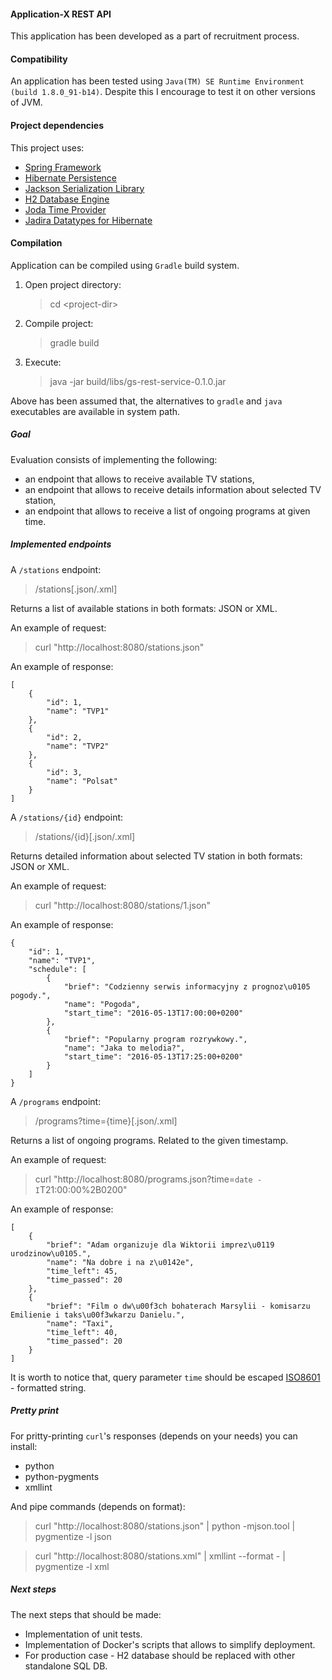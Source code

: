 #### Application-X REST API

This application has been developed as a part of recruitment process.

#### Compatibility

An application has been tested using `Java(TM) SE Runtime Environment (build 1.8.0_91-b14)`.
Despite this I encourage to test it on other versions of JVM.

#### Project dependencies

This project uses:

- [Spring Framework](https://projects.spring.io/spring-framework/)
- [Hibernate Persistence](http://hibernate.org/)
- [Jackson Serialization Library](https://github.com/FasterXML/jackson)
- [H2 Database Engine](http://www.h2database.com/html/main.html)
- [Joda Time Provider](http://www.joda.org/joda-time/)
- [Jadira Datatypes for Hibernate](http://jadira.sourceforge.net/)

#### Compilation

Application can be compiled using `Gradle` build system. 

1. Open project directory:

    > cd \<project-dir\>

2. Compile project:

    > gradle build

3. Execute:

    > java -jar build/libs/gs-rest-service-0.1.0.jar

Above has been assumed that, the alternatives to `gradle` and `java` executables are
available in system path.

##### Goal

Evaluation consists of implementing the following:

- an endpoint that allows to receive available TV stations,
- an endpoint that allows to receive details information about selected TV station,
- an endpoint that allows to receive a list of ongoing programs at given time.

##### Implemented endpoints

A `/stations` endpoint:

> /stations[.json/.xml]

Returns a list of available stations in both formats: JSON or XML.

An example of request:

> curl "http://localhost:8080/stations.json"

An example of response:

    [
        {
            "id": 1,
            "name": "TVP1"
        },
        {
            "id": 2,
            "name": "TVP2"
        },
        {
            "id": 3,
            "name": "Polsat"
        }
    ]


A `/stations/{id}` endpoint:

> /stations/{id}[.json/.xml]

Returns detailed information about selected TV station in both formats: JSON or XML.

An example of request:

> curl "http://localhost:8080/stations/1.json"

An example of response:

    {
        "id": 1,
        "name": "TVP1",
        "schedule": [
            {
                "brief": "Codzienny serwis informacyjny z prognoz\u0105 pogody.",
                "name": "Pogoda",
                "start_time": "2016-05-13T17:00:00+0200"
            },
            {
                "brief": "Popularny program rozrywkowy.",
                "name": "Jaka to melodia?",
                "start_time": "2016-05-13T17:25:00+0200"
            }
        ]
    }

A `/programs` endpoint:

> /programs?time={time}[.json/.xml]

Returns a list of ongoing programs. Related to the given timestamp.

An example of request:

> curl "http://localhost:8080/programs.json?time=`date -I`T21:00:00%2B0200"

An example of response:

    [
        {
            "brief": "Adam organizuje dla Wiktorii imprez\u0119 urodzinow\u0105.",
            "name": "Na dobre i na z\u0142e",
            "time_left": 45,
            "time_passed": 20
        },
        {
            "brief": "Film o dw\u00f3ch bohaterach Marsylii - komisarzu Emilienie i taks\u00f3wkarzu Danielu.",
            "name": "Taxi",
            "time_left": 40,
            "time_passed": 20
        }
    ]

It is worth to notice that, query parameter `time` should be escaped [ISO8601](https://www.w3.org/TR/NOTE-datetime) - formatted string.

##### Pretty print

For pritty-printing `curl`'s responses (depends on your needs) you can install:

* python
* python-pygments
* xmllint

And pipe commands (depends on format):

> curl "http://localhost:8080/stations.json" | python -mjson.tool | pygmentize -l json

> curl "http://localhost:8080/stations.xml" | xmllint --format - | pygmentize -l xml

##### Next steps

The next steps that should be made:

- Implementation of unit tests.
- Implementation of Docker's scripts that allows to simplify deployment.
- For production case - H2 database should be replaced with other standalone SQL DB.
